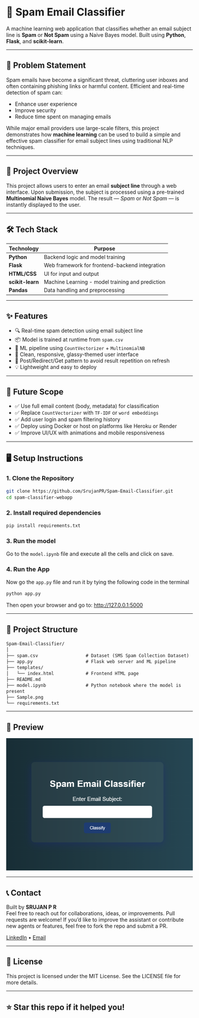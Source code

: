 # 📧 Spam Email Classifier

A machine learning web application that classifies whether an email subject line is **Spam** or **Not Spam** using a Naive Bayes model. Built using **Python**, **Flask**, and **scikit-learn**.

---

## 🧩 Problem Statement

Spam emails have become a significant threat, cluttering user inboxes and often containing phishing links or harmful content. Efficient and real-time detection of spam can:
- Enhance user experience
- Improve security
- Reduce time spent on managing emails

While major email providers use large-scale filters, this project demonstrates how **machine learning** can be used to build a simple and effective spam classifier for email subject lines using traditional NLP techniques.

---

## 🚀 Project Overview

This project allows users to enter an email **subject line** through a web interface. Upon submission, the subject is processed using a pre-trained **Multinomial Naive Bayes** model. The result — *Spam* or *Not Spam* — is instantly displayed to the user.

---

## 🛠️ Tech Stack

| Technology | Purpose |
|------------|---------|
| **Python** | Backend logic and model training |
| **Flask** | Web framework for frontend-backend integration |
| **HTML/CSS** | UI for input and output |
| **scikit-learn** | Machine Learning - model training and prediction |
| **Pandas** | Data handling and preprocessing |

---

## ✨ Features

- 🔍 Real-time spam detection using email subject line
- 📦 Model is trained at runtime from `spam.csv`
- 🧠 ML pipeline using `CountVectorizer` + `MultinomialNB`
- 🎨 Clean, responsive, glassy-themed user interface
- 🔁 Post/Redirect/Get pattern to avoid result repetition on refresh
- 💡 Lightweight and easy to deploy

---

## 🧠 Future Scope

- ✅ Use full email content (body, metadata) for classification
- ✅ Replace `CountVectorizer` with `TF-IDF` or `word embeddings`
- ✅ Add user login and spam filtering history
- ✅ Deploy using Docker or host on platforms like Heroku or Render
- ✅ Improve UI/UX with animations and mobile responsiveness

---

## 🖥️ Setup Instructions

### 1. Clone the Repository
```bash
git clone https://github.com/SrujanPR/Spam-Email-Classifier.git
cd spam-classifier-webapp
```

### 2. Install required dependencies
```bash
pip install requirements.txt
```

### 3. Run the model
Go to the `model.ipynb` file and execute all the cells and click on save.

### 4. Run the App
Now go the `app.py` file and run it by tying the following code in the terminal
```bash
python app.py
```
Then open your browser and go to: http://127.0.0.1:5000

---

## 📁 Project Structure

```
Spam-Email-Classifier/
│
├── spam.csv                  # Dataset (SMS Spam Collection Dataset)
├── app.py                    # Flask web server and ML pipeline
├── templates/
│   └── index.html            # Frontend HTML page
├── README.md 
├── model.ipynb               # Python notebook where the model is present
├── Sample.png
└── requirements.txt
```

---

## 📸 Preview

![Spam Email Classifier Frontend](./Sample.png)

---

## 📞 Contact

Built by **SRUJAN P R**  
Feel free to reach out for collaborations, ideas, or improvements.
Pull requests are welcome! If you’d like to improve the assistant or contribute new agents or features, feel free to fork the repo and submit a PR.

[LinkedIn](https://www.linkedin.com/in/srujanpr) • [Email](sruja2401@gmail.com)

---

## 📜 License

This project is licensed under the MIT License. See the LICENSE file for more details.

---

## ⭐ Star this repo if it helped you!
